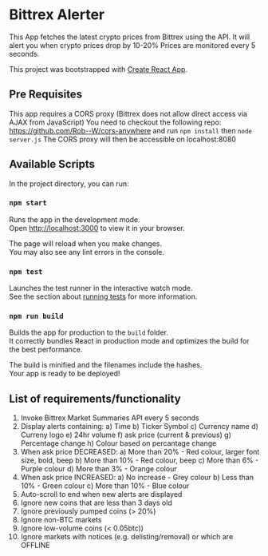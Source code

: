 # Bittrex Alerter
This App fetches the latest crypto prices from Bittrex using the API.
It will alert you when crypto prices drop by 10-20%
Prices are monitored every 5 seconds.

This project was bootstrapped with [Create React App](https://github.com/facebook/create-react-app).

## Pre Requisites
This app requires a CORS proxy (Bittrex does not allow direct access via AJAX from JavaScript)
You need to checkout the following repo: https://github.com/Rob--W/cors-anywhere
and run `npm install` then `node server.js`
The CORS proxy will then be accessible on localhost:8080

## Available Scripts

In the project directory, you can run:

### `npm start`

Runs the app in the development mode.\
Open [http://localhost:3000](http://localhost:3000) to view it in your browser.

The page will reload when you make changes.\
You may also see any lint errors in the console.

### `npm test`

Launches the test runner in the interactive watch mode.\
See the section about [running tests](https://facebook.github.io/create-react-app/docs/running-tests) for more information.

### `npm run build`

Builds the app for production to the `build` folder.\
It correctly bundles React in production mode and optimizes the build for the best performance.

The build is minified and the filenames include the hashes.\
Your app is ready to be deployed!


## List of requirements/functionality
1. Invoke Bittrex Market Summaries API every 5 seconds
2. Display alerts containing:
   a) Time
   b) Ticker Symbol
   c) Currency name
   d) Curreny logo
   e) 24hr volume
   f) ask price (current & previous)
   g) Percentage change
   h) Colour based on percantage change
3. When ask price DECREASED:
   a) More than 20% - Red colour, larger font size, bold, beep
   b) More than 10% - Red colour, beep
   c) More than 6% - Purple colour
   d) More than 3% - Orange colour
4. When ask price INCREASED:
   a) No increase - Grey colour
   b) Less than 10% - Green colour
   c) More than 10% - Blue colour
5. Auto-scroll to end when new alerts are displayed
6. Ignore new coins that are less than 3 days old
7. Ignore previously pumped coins (> 20%)
8. Ignore non-BTC markets
9. Ignore low-volume coins (< 0.05btc))
10. Ignore markets with notices (e.g. delisting/removal) or which are OFFLINE
